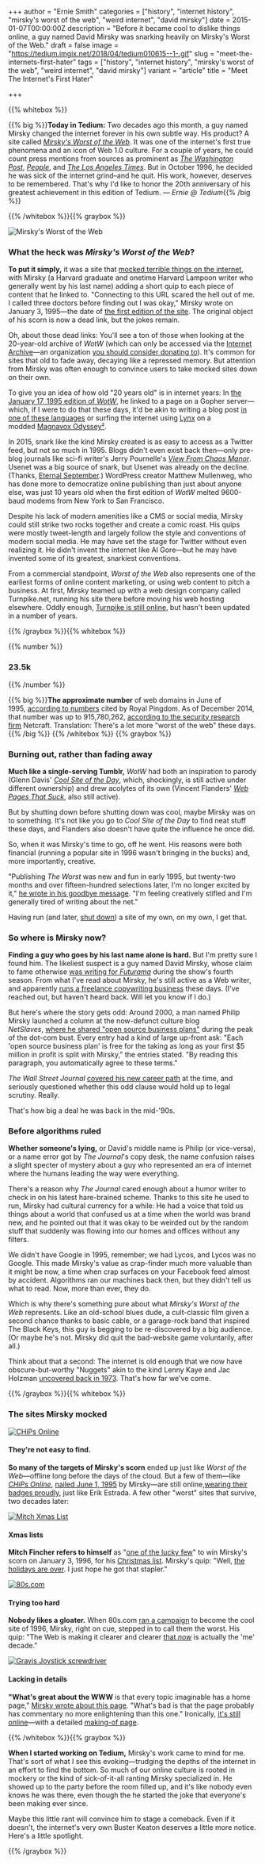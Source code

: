 +++
author = "Ernie Smith"
categories = ["history", "internet history", "mirsky's worst of the web", "weird internet", "david mirsky"]
date = 2015-01-07T00:00:00Z
description = "Before it became cool to dislike things online, a guy named David Mirsky was snarking heavily on Mirsky's Worst of the Web."
draft = false
image = "https://tedium.imgix.net/2018/04/tedium010615--1-.gif"
slug = "meet-the-internets-first-hater"
tags = ["history", "internet history", "mirsky's worst of the web", "weird internet", "david mirsky"]
variant = "article"
title = "Meet The Internet's First Hater"

+++

{{% whitebox %}}

{{% big %}}**Today in Tedium:** Two decades ago this month, a guy named Mirsky changed the internet forever in his own subtle way. His product? A site called [_Mirsky's Worst of the Web_](https://web.archive.org/web/19961111061348/http://mirsky.com/wow/). It was one of the internet's first true phenomena and an icon of Web 1.0 culture. For a couple of years, he could count press mentions from sources as prominent as [_The Washington Post_](http://www.highbeam.com/doc/1P2-759691.html), [_People_](http://www.people.com/people/archive/article/0,,20102429,00.html), and [_The Los Angeles Times_](http://articles.latimes.com/1995-05-19/news/ls-3652_1_david-mirsky). But in October 1996, he decided he was sick of the internet grind–and he quit. His work, however, deserves to be remembered. That's why I'd like to honor the 20th anniversary of his greatest achievement in this edition of Tedium. _— Ernie @ Tedium_{{% /big %}}

{{% /whitebox %}}{{% graybox %}}

![Mirsky's Worst of the Web](https://tedium.imgix.net/2018/04/mnpozibv5rpfsc1topgr.jpg)

### What the heck was _Mirsky's Worst of the Web_?

**To put it simply,** it was a site that [mocked terrible things on the internet](https://web.archive.org/web/19961111061348/http://mirsky.com/wow/), with Mirsky (a Harvard graduate and onetime Harvard Lampoon writer who generally went by his last name) adding a short quip to each piece of content that he linked to. "Connecting to this URL scared the hell out of me. I called three doctors before finding out I was okay," Mirsky wrote on January 3, 1995—the date of [the first edition of the site](https://web.archive.org/web/19970620063232/http://www.mirsky.com/wow/1995/Jan/Jan0395.html). The original object of his scorn is now a dead link, but the jokes remain.  
  
Oh, about those dead links: You'll see a ton of those when looking at the 20-year-old archive of _WotW_ (which can only be accessed via the [Internet Archive](http://archive.org/)—an organization [you should consider donating to](https://archive.org/donate/index.php)). It's common for sites that old to fade away, decaying like a repressed memory. But attention from Mirsky was often enough to convince users to take mocked sites down on their own.  
  
To give you an idea of how old "20 years old" is in internet years: In [the January 17, 1995 edition of _WotW_](https://web.archive.org/web/19970620062943/http://www.mirsky.com/wow/1995/Jan/Jan1795.html), he linked to a page on a Gopher server—which, if I were to do that these days, it'd be akin to writing a blog post [in one of these languages](http://mentalfloss.com/article/30888/11-languages-spoken-11-people-or-fewer) or surfing the internet using [Lynx](http://lynx.isc.org/) on a modded [Magnavox Odyssey²](http://en.wikipedia.org/wiki/Magnavox_Odyssey%C2%B2).  
  
In 2015, snark like the kind Mirsky created is as easy to access as a Twitter feed, but not so much in 1995. Blogs didn't even exist back then—only pre-blog journals like sci-fi writer's Jerry Pournelle's [_View From Chaos Manor_](http://www.jerrypournelle.com/). Usenet was a big source of snark, but Usenet was already on the decline. (Thanks, [Eternal September](http://knowyourmeme.com/memes/eternal-september).) WordPress creator Matthew Mullenweg, who has done more to democratize online publishing than just about anyone else, was just 10 years old when the first edition of _WotW_ melted 9600-baud modems from New York to San Francisco.  
  
Despite his lack of modern amenities like a CMS or social media, Mirsky could still strike two rocks together and create a comic roast. His quips were mostly tweet-length and largely follow the style and conventions of modern social media. He may have set the stage for Twitter without even realizing it. He didn't invent the internet like Al Gore—but he may have invented some of its greatest, snarkiest conventions.  
  
From a commercial standpoint, _Worst of the Web_ also represents one of the earliest forms of online content marketing, or using web content to pitch a business. At first, Mirsky teamed up with a web design company called Turnpike.net, running his site there before moving his web hosting elsewhere. Oddly enough, [Turnpike is still online](http://www.turnpike.net/), but hasn't been updated in a number of years.

{{% /graybox %}}{{% whitebox %}}

{{% number %}}
### 23.5k
{{% /number %}}

{{% big %}}**The approximate number** of web domains in June of 1995, [according to numbers](http://royal.pingdom.com/2011/03/31/internet-1995/) cited by Royal Pingdom. As of December 2014, that number was up to 915,780,262, [according to the security research firm](http://news.netcraft.com/archives/category/web-server-survey/) Netcraft. Translation: There's a lot more "worst of the web" these days.{{% /big %}}
{{% /whitebox %}}
{{% graybox %}}
### Burning out, rather than fading away

**Much like a single-serving Tumblr,** _WotW_ had both an inspiration to parody (Glenn Davis' [_Cool Site of the Day_](http://www.coolsiteoftheday.com/), which, shockingly, is still active under different ownership) and drew acolytes of its own (Vincent Flanders' [_Web Pages That Suck_](http://www.webpagesthatsuck.com/), also still active).  
  
But by shutting down before shutting down was cool, maybe Mirsky was on to something. It's not like you go to _Cool Site of the Day_ to find neat stuff these days, and Flanders also doesn't have quite the influence he once did.  
  
So, when it was Mirsky's time to go, off he went. His reasons were both financial (running a popular site in 1996 wasn't bringing in the bucks) and, more importantly, creative.  
  
"Publishing _The Worst_ was new and fun in early 1995, but twenty-two months and over fifteen-hundred selections later, I'm no longer excited by it," [he wrote in his goodbye message](https://web.archive.org/web/19970620040714/http://www.mirsky.com/wow/wnews.html). "I'm feeling creatively stifled and I'm generally tired of writing about the net."  
  
Having run (and later, [shut down](http://shortformblog.com/post/99865262925/a-long-trip-into-the-wilderness-tl-dr-this-is)) a site of my own, on my own, I get that.

### So where is Mirsky now?

**Finding a guy who goes by his last name alone is hard.** But I'm pretty sure I found him. The likeliest suspect is a guy named David Mirsky, whose claim to fame otherwise [was writing for _Futurama_](http://theinfosphere.org/Mirsky) during the show's fourth season. From what I've read about Mirsky, he's still active as a Web writer, and apparently [runs a freelance copywriting business](http://blog.mirskyagency.com/) these days. (I've reached out, but haven't heard back. Will let you know if I do.)  
  
But here's where the story gets odd: Around 2000, a man named Philip Mirsky launched a column at the now-defunct culture blog _NetSlaves_, [where he shared "open source business plans"](https://web.archive.org/web/20010411183205/http://netslaves.com/mirsky/index.shtml) during the peak of the dot-com bust. Every entry had a kind of large up-front ask: "Each 'open source business plan' is free for the taking as long as your first $5 million in profit is split with Mirsky," the entries stated. "By reading this paragraph, you automatically agree to these terms."  
  
_The Wall Street Journal_ [covered his new career path](http://www.wsj.com/articles/SB958159375215392086) at the time, and seriously questioned whether this odd clause would hold up to legal scrutiny. Really.  
  
That's how big a deal he was back in the mid-'90s.

### Before algorithms ruled

**Whether someone's lying,** or David's middle name is Philip (or vice-versa), or a name error got by _The Journal_'s copy desk, the name confusion raises a slight specter of mystery about a guy who represented an era of internet where the humans leading the way were everything.  
  
There's a reason why _The Journal_ cared enough about a humor writer to check in on his latest hare-brained scheme. Thanks to this site he used to run, Mirsky had cultural currency for a while: He had a voice that told us things about a world that confused us at a time when the world was brand new, and he pointed out that it was okay to be weirded out by the random stuff that suddenly was flowing into our homes and offices without any filters.  
  
We didn't have Google in 1995, remember; we had Lycos, and Lycos was no Google. This made Mirsky's value as crap-finder much more valuable than it might be now, a time when crap surfaces on your Facebook feed almost by accident. Algorithms ran our machines back then, but they didn't tell us what to read. Now, more than ever, they do.  
  
Which is why there's something pure about what _Mirsky's Worst of the Web_ represents. Like an old-school blues dude, a cult-classic film given a second chance thanks to basic cable, or a garage-rock band that inspired The Black Keys, this guy is begging to be re-discovered by a big audience. (Or maybe he's not. Mirsky did quit the bad-website game voluntarily, after all.)  
  
Think about that a second: The internet is old enough that we now have obscure-but-worthy "Nuggets" akin to the kind Lenny Kaye and Jac Holzman [uncovered back in 1973](http://en.wikipedia.org/wiki/Nuggets:_Original_Artyfacts_from_the_First_Psychedelic_Era,_1965%E2%80%931968). That's how far we've come.

{{% /graybox %}}{{% whitebox %}}

### The sites Mirsky mocked

[![CHiPs Online](https://tedium.imgix.net/2018/04/vhp76ledaatenyqpifrx.png)](http://chips-tv.com/About/Original/)

#### They're not easy to find.

**So many of the targets of Mirsky's scorn** ended up just like _Worst of the Web_—offline long before the days of the cloud. But a few of them—like [_CHiPs Online_](http://chips-tv.com/About/Original/), [nailed June 1, 1995](https://web.archive.org/web/19970620055701/http://www.mirsky.com/wow/1995/June/Jun0195.html) by Mirsky—are still online,[wearing their badges proudly](http://chips-tv.com/About/awards.shtml), just like Erik Estrada. A few other "worst" sites that survive, two decades later:

[![Mitch Xmas List](https://tedium.imgix.net/2018/04/Screenshot_2015-07-24_02.27.09_bhanti.png)](http://www.fincher.org/xmas.html)

#### Xmas lists

**Mitch Fincher refers to himself** as "[one of the lucky few](http://www.fincher.org/Misc/About.shtml)" to win Mirsky's scorn on January 3, 1996, for his [Christmas list](http://www.fincher.org/xmas.html). Mirsky's quip: "Well, [the holidays are over](https://web.archive.org/web/19961111065910/http://mirsky.com/wow/1996/Jan/Jan0396.html). I just hope he got that stapler."

[![80s.com](https://tedium.imgix.net/2018/04/Screenshot_2015-07-24_02.31.36_yrqf6n.png)](https://web.archive.org/web/19970112035406/http://www.80s.com/Campaign96/)

#### Trying too hard

**Nobody likes a gloater.** When 80s.com [ran a campaign](https://web.archive.org/web/19970112035406/http://www.80s.com/Campaign96/) to become the cool site of 1996, Mirsky, right on cue, stepped in to call them the worst. His quip: "The Web is making it clearer and clearer [that _now_](https://web.archive.org/web/19970620042933/http://www.mirsky.com/wow/1996/July/July2296.html) is actually the 'me' decade."

[![Gravis Joystick screwdriver](https://tedium.imgix.net/2018/04/Screenshot_2015-07-24_02.28.56_pa4prm.png)](http://www.armchair.mb.ca/~dave/shust/)

#### Lacking in details

**"What's great about the WWW** is that every topic imaginable has a home page," [Mirsky wrote about this page](https://web.archive.org/web/19970620054324/http://www.mirsky.com/wow/1995/July/Jul2495.html). "What's bad is that the page probably has commentary no more enlightening than this one." Ironically, [it's still online](http://www.armchair.mb.ca/~dave/shust/)—with a detailed [making-of page](http://www.armchair.mb.ca/~dave/shust/background.html).

{{% /whitebox %}}{{% graybox %}}

**When I started working on Tedium,** Mirsky's work came to mind for me. That's sort of what I see this evoking—trudging the depths of the internet in an effort to find the bottom. So much of our online culture is rooted in mockery or the kind of sick-of-it-all ranting Mirsky specialized in. He showed up to the party before the room filled up, and it's like nobody even knows he was there, even though the he started the joke that everyone's been making ever since.  
  
Maybe this little rant will convince him to stage a comeback. Even if it doesn't, the internet's very own Buster Keaton deserves a little more notice. Here's a little spotlight.

{{% /graybox %}} 